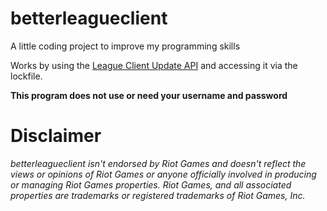 # betterleagueclient
A little coding project to improve my programming skills

Works by using the [League Client Update API](https://developer.riotgames.com/docs/lol#league-client-api) and accessing it via the lockfile.

__This program does not use or need your username and password__

# Disclaimer
_betterleagueclient isn't endorsed by Riot Games and doesn't reflect the views or opinions of Riot Games or anyone officially involved in producing or managing Riot Games properties. Riot Games, and all associated properties are trademarks or registered trademarks of Riot Games, Inc._
